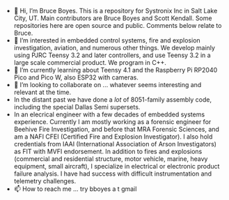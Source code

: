 - 👋 Hi, I’m  Bruce Boyes. This is a repository for Systronix Inc in Salt Lake City, UT. Main contributors are Bruce Boyes and Scott Kendall. Some repositories here are open source and public. Comments below relate to Bruce.
- 👀 I’m interested in embedded control systems, fire and explosion investigation, aviation, and numerous other things. We develop mainly using PJRC Teensy 3.2 and later controllers, and use Teensy 3.2 in a large scale commercial product. We program in C++.
- 🌱 I’m currently learning about Teensy 4.1 and the Raspberry Pi RP2040 Pico and Pico W, also ESP32 with cameras.
- 💞️ I’m looking to collaborate on ... whatever seems interesting and relevant at the time.
- In the distant past we have done a *lot* of 8051-family assembly code, including the special Dallas Semi supersets.
- In an elecrical engineer with a few decades of embedded systems experience. Currently I am mostly working as a forensic engineer for Beehive Fire Investigation, and before that MRA Forensic Sciences, and am a NAFI CFEI (Certified Fire and Explosion Investigator). I also hold credentials from IAAI (International Association of Arson Investigators) as FIT with MVFI endorsement. In addition to fires and explosions (commercial and residential structure, motor vehicle, marine, heavy equipment, small aircraft), I specialize in electrical or electronic product failure analysis. I have had success with difficult instrumentation and telemetry challenges.
- 📫 How to reach me ... try bboyes a t gmail

<!---
systronix/systronix is a ✨ special ✨ repository because its `README.md` (this file) appears on your GitHub profile.
You can click the Preview link to take a look at your changes.
--->
